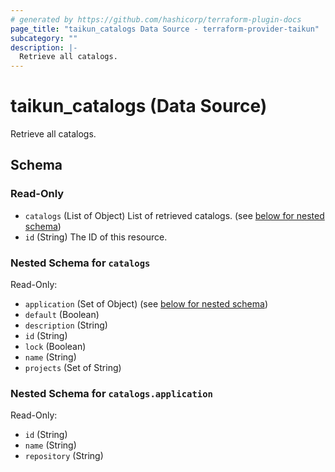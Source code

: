 ```yaml
---
# generated by https://github.com/hashicorp/terraform-plugin-docs
page_title: "taikun_catalogs Data Source - terraform-provider-taikun"
subcategory: ""
description: |-
  Retrieve all catalogs.
---
```


# taikun_catalogs (Data Source)

Retrieve all catalogs.



<!-- schema generated by tfplugindocs -->
## Schema

### Read-Only

- `catalogs` (List of Object) List of retrieved catalogs. (see [below for nested schema](#nestedatt--catalogs))
- `id` (String) The ID of this resource.

<a id="nestedatt--catalogs"></a>
### Nested Schema for `catalogs`

Read-Only:

- `application` (Set of Object) (see [below for nested schema](#nestedobjatt--catalogs--application))
- `default` (Boolean)
- `description` (String)
- `id` (String)
- `lock` (Boolean)
- `name` (String)
- `projects` (Set of String)

<a id="nestedobjatt--catalogs--application"></a>
### Nested Schema for `catalogs.application`

Read-Only:

- `id` (String)
- `name` (String)
- `repository` (String)
